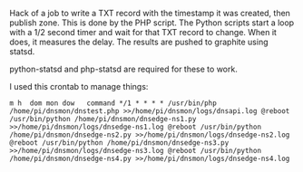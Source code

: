 Hack of a job to write a TXT record with the timestamp it was created, then publish zone. This is done by the PHP script.
The Python scripts start a loop with a 1/2 second timer and wait for that TXT record to change. When it does, it measures the delay.
The results are pushed to graphite using statsd.

python-statsd and php-statsd are required for these to work.

I used this crontab to manage things:

`m h  dom mon dow   command
*/1 * * * * /usr/bin/php /home/pi/dnsmon/dnstest.php >>/home/pi/dnsmon/logs/dnsapi.log
@reboot /usr/bin/python /home/pi/dnsmon/dnsedge-ns1.py >>/home/pi/dnsmon/logs/dnsedge-ns1.log
@reboot /usr/bin/python /home/pi/dnsmon/dnsedge-ns2.py >>/home/pi/dnsmon/logs/dnsedge-ns2.log
@reboot /usr/bin/python /home/pi/dnsmon/dnsedge-ns3.py >>/home/pi/dnsmon/logs/dnsedge-ns3.log
@reboot /usr/bin/python /home/pi/dnsmon/dnsedge-ns4.py >>/home/pi/dnsmon/logs/dnsedge-ns4.log`
